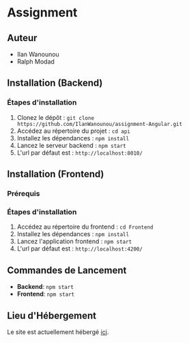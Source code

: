 # Assignment 

## Auteur

- Ilan Wanounou
- Ralph Modad
## Installation (Backend)

### Étapes d'installation

1. Clonez le dépôt : `git clone https://github.com/IlanWanounou/assignment-Angular.git`
2. Accédez au répertoire du projet : `cd api`
3. Installez les dépendances : `npm install`
5. Lancez le serveur backend : `npm start`
6. L'url par défaut est : `http://localhost:8010/`

## Installation (Frontend)

### Prérequis

### Étapes d'installation

1. Accédez au répertoire du frontend : `cd Frontend`
2. Installez les dépendances : `npm install`
4. Lancez l'application frontend : `npm start`
5. L'url par défaut est : `http://localhost:4200/`


## Commandes de Lancement

- **Backend**: `npm start`
- **Frontend**: `npm start`

## Lieu d'Hébergement

Le site est actuellement hébergé  [ici](https://angular-assignment.onrender.com/home).